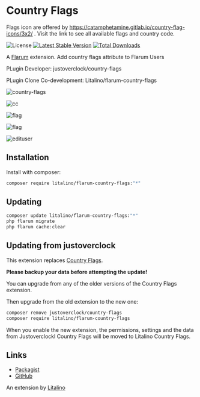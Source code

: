 # Country Flags

Flags icon are offered by https://catamphetamine.gitlab.io/country-flag-icons/3x2/ . Visit the link to see all available flags and country code.

![License](https://img.shields.io/badge/license-MIT-blue.svg) [![Latest Stable Version](https://img.shields.io/packagist/v/litalino/flarum-country-flags.svg)](https://packagist.org/packages/litalino/flarum-country-flags) [![Total Downloads](https://img.shields.io/packagist/dt/litalino/flarum-country-flags.svg)](https://packagist.org/packages/litalino/flarum-country-flags)

A [Flarum](http://flarum.org) extension. Add country flags attribute to Flarum Users

PLugin Developer: justoverclock/country-flags

PLugin Clone Co-development: Litalino/flarum-country-flags

![country-flags](https://github.com/Litalino/flarum-country-flags/assets/99712477/6752636f-14b4-4e7e-990e-e6cf0cf3a027)

![cc](https://user-images.githubusercontent.com/79002016/151670456-09b24cfd-c568-4f63-ad61-555e2b6e8cad.png)


![flag](https://i.ibb.co/PWy3gGy/sdf.png)

![flag](https://i.ibb.co/xDDNzBv/2222.png)

![edituser](https://user-images.githubusercontent.com/79002016/151670426-fde518b6-d999-4207-89fe-086dac103606.png)


## Installation

Install with composer:

```sh
composer require litalino/flarum-country-flags:"*"
```

## Updating

```sh
composer update litalino/flarum-country-flags:"*"
php flarum migrate
php flarum cache:clear
```

## Updating from justoverclock

This extension replaces [Country Flags](https://github.com/justoverclockl/country-flags).

**Please backup your data before attempting the update!**

You can upgrade from any of the older versions of the Country Flags extension.

Then upgrade from the old extension to the new one:

```sh
composer remove justoverclock/country-flags
composer require litalino/flarum-country-flags
```

When you enable the new extension, the permissions, settings and the data from Justoverclockl Country Flags will be moved to Litalino Country Flags.

## Links

- [Packagist](https://packagist.org/packages/litalino/flarum-country-flags)
- [GitHub](https://github.com/litalino/flarum-country-flags)

An extension by [Litalino](https://khatvongsong.vn)
